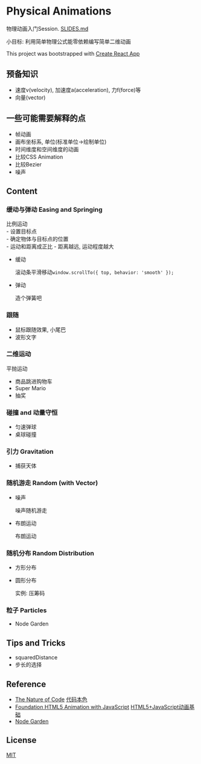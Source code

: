 # Physical Animations

物理动画入门Session.  [SLIDES.md](./SLIDES.md)

小目标: 利用简单物理公式能零依赖编写简单二维动画

This project was bootstrapped with [Create React App](./CREATE_REACT_APP.md)

## 预备知识

  - 速度v(velocity), 加速度a(acceleration), 力f(force)等
  - 向量(vector)

## 一些可能需要解释的点
  
  - 帧动画
  - 画布坐标系, 单位(标准单位->绘制单位)
  - 时间维度和空间维度的动画
  - 比较CSS Animation
  - 比较Bezier
  - 噪声

## Content

### 缓动与弹动 Easing and Springing

  比例运动  
    - 设置目标点  
    - 确定物体与目标点的位置  
    - 运动和距离成正比 - 距离越远, 运动程度越大

  - 缓动
    
    滚动条平滑移动```window.scrollTo({ top, behavior: 'smooth' });```

  - 弹动

    造个弹簧吧

### 跟随

  - 鼠标跟随效果, 小尾巴
  - 波形文字

### 二维运动

  平抛运动

  - 商品跳进购物车
  - Super Mario
  - 抽奖

### 碰撞 and 动量守恒
  
  - 匀速弹球
  - 桌球碰撞

### 引力 Gravitation
  
  - 捕获天体

### 随机游走 Random (with Vector)
  
  - 噪声

    噪声随机游走

  - 布朗运动

    布朗运动

### 随机分布 Random Distribution

  - 方形分布

  - 圆形分布

    实例: 压筹码

### 粒子 Particles
  
  - Node Garden

## Tips and Tricks

  - squaredDistance
  - 步长的选择

## Reference

  - [The Nature of Code](https://natureofcode.com/) [代码本色](https://item.jd.com/11587473.html)
  - [Foundation HTML5 Animation with JavaScript](https://lamberta.github.io/html5-animation/) [HTML5+JavaScript动画基础](https://item.jd.com/11253207.html)
  - [Node Garden](https://github.com/pakastin/nodegarden)

## License

[MIT](./LICENSE)
